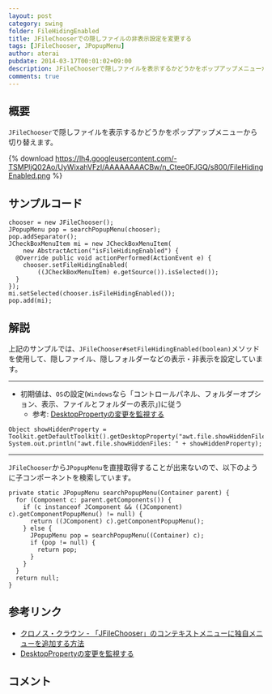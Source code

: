 ```yaml
---
layout: post
category: swing
folder: FileHidingEnabled
title: JFileChooserでの隠しファイルの非表示設定を変更する
tags: [JFileChooser, JPopupMenu]
author: aterai
pubdate: 2014-03-17T00:01:02+09:00
description: JFileChooserで隠しファイルを表示するかどうかをポップアップメニューから切り替えます。
comments: true
---
```

## 概要
`JFileChooser`で隠しファイルを表示するかどうかをポップアップメニューから切り替えます。

{% download https://lh4.googleusercontent.com/-TSMPljQ02Ao/UyWixahVFzI/AAAAAAAACBw/n_Ctee0FJGQ/s800/FileHidingEnabled.png %}

## サンプルコード
<pre class="prettyprint"><code>chooser = new JFileChooser();
JPopupMenu pop = searchPopupMenu(chooser);
pop.addSeparator();
JCheckBoxMenuItem mi = new JCheckBoxMenuItem(
    new AbstractAction("isFileHidingEnabled") {
  @Override public void actionPerformed(ActionEvent e) {
    chooser.setFileHidingEnabled(
        ((JCheckBoxMenuItem) e.getSource()).isSelected());
  }
});
mi.setSelected(chooser.isFileHidingEnabled());
pop.add(mi);
</code></pre>

## 解説
上記のサンプルでは、`JFileChooser#setFileHidingEnabled(boolean)`メソッドを使用して、隠しファイル、隠しフォルダーなどの表示・非表示を設定しています。

- - - -
- 初期値は、`OS`の設定(`Windows`なら「コントロールパネル、フォルダーオプション、表示、ファイルとフォルダーの表示」)に従う
    - 参考: [DesktopPropertyの変更を監視する](http://ateraimemo.com/Swing/DesktopProperty.html)

<!-- dummy comment line for breaking list -->

<pre class="prettyprint"><code>Object showHiddenProperty = Toolkit.getDefaultToolkit().getDesktopProperty("awt.file.showHiddenFiles");
System.out.println("awt.file.showHiddenFiles: " + showHiddenProperty);
</code></pre>

- - - -
`JFileChooser`から`JPopupMenu`を直接取得することが出来ないので、以下のように子コンポーネントを検索しています。

<pre class="prettyprint"><code>private static JPopupMenu searchPopupMenu(Container parent) {
  for (Component c: parent.getComponents()) {
    if (c instanceof JComponent &amp;&amp; ((JComponent) c).getComponentPopupMenu() != null) {
      return ((JComponent) c).getComponentPopupMenu();
    } else {
      JPopupMenu pop = searchPopupMenu((Container) c);
      if (pop != null) {
        return pop;
      }
    }
  }
  return null;
}
</code></pre>

## 参考リンク
- [クロノス・クラウン - 「JFileChooser」のコンテキストメニューに独自メニューを追加する方法](http://crocro.com/news/20110706140746.html)
- [DesktopPropertyの変更を監視する](http://ateraimemo.com/Swing/DesktopProperty.html)

<!-- dummy comment line for breaking list -->

## コメント
